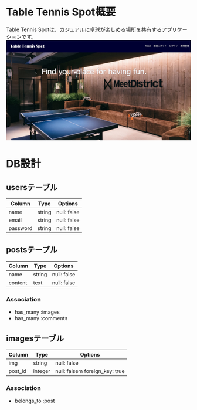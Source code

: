 # Table Tennis Spot概要
Table Tennis Spotは、カジュアルに卓球が楽しめる場所を共有するアプリケーションです。
![サンプル](TT-spot.jpg)


# DB設計

## usersテーブル
|Column|Type|Options|
|------|----|-------|
|name|string|null: false|
|email|string|null: false|
|password|string|null: false|

## postsテーブル
|Column|Type|Options|
|------|----|-------|
|name|string|null: false|
|content|text|null: false|

### Association
- has_many :images
- has_many :comments

## imagesテーブル
|Column|Type|Options|
|------|----|-------|
|img|string|null: false|
|post_id|integer|null: falsem foreign_key: true|
### Association
- belongs_to :post
